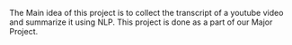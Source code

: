 The Main idea of this project is to collect the transcript of
a youtube video and summarize it using NLP.
This project is done as a part of our Major Project.

